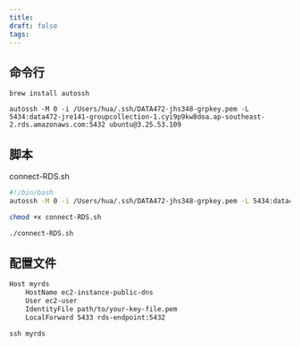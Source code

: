 ```yaml
---
title: 
draft: false
tags:
---
```


## 命令行

`brew install autossh`

`autossh -M 0 -i /Users/hua/.ssh/DATA472-jhs348-grpkey.pem -L 5434:data472-jre141-groupcollection-1.cyi9p9kw8doa.ap-southeast-2.rds.amazonaws.com:5432 ubuntu@3.25.53.109`

## 脚本

 connect-RDS.sh
```bash
#!/bin/bash
autossh -M 0 -i /Users/hua/.ssh/DATA472-jhs348-grpkey.pem -L 5434:data472-jre141-groupcollection-1.cyi9p9kw8doa.ap-southeast-2.rds.amazonaws.com:5432 ubuntu@3.25.53.109

chmod +x connect-RDS.sh

./connect-RDS.sh
```


## 配置文件
```bash
Host myrds
	HostName ec2-instance-public-dns 
	User ec2-user 
	IdentityFile path/to/your-key-file.pem 
	LocalForward 5433 rds-endpoint:5432
```

`ssh myrds`
